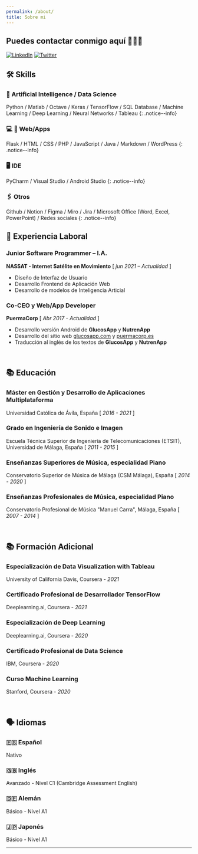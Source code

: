 ```yaml
---
permalink: /about/
title: Sobre mi
---
```

## Puedes contactar conmigo aquí 👩🏻‍💻

[![LinkedIn](https://img.shields.io/badge/-LinkedIn-1E88E5?style=for-the-badge&logo=linkedin&logoColor=FFFFFF)](linkedin.com/in/anapuermaruiz)
[![Twitter](https://img.shields.io/badge/-Twitter-1E88E5?style=for-the-badge&logo=twitter&logoColor=FFFFFF)](twitter.com/apuermaruiz)


## 🛠 Skills

### 🤖 Artificial Intelligence / Data Science

Python / Matlab / Octave / Keras / TensorFlow / SQL Database / Machine Learning / Deep Learning / Neural Networks / Tableau {: .notice--info}

### 💻 📱 Web/Apps

Flask / HTML / CSS / PHP / JavaScript / Java / Markdown / WordPress {: .notice--info}

### 🖥️  IDE
PyCharm / Visual Studio / Android Studio {: .notice--info}

### 🖇️ Otros

Github / Notion / Figma / Miro / Jira / Microsoft Office (Word, Excel, PowerPoint) / Redes sociales  {: .notice--info}

## 💼 Experiencia Laboral

### Junior Software Programmer – I.A.
**NASSAT - Internet Satélite en Movimiento** [ *jun 2021 – Actualidad* ]
- Diseño de Interfaz de Usuario
- Desarrollo Frontend de Aplicación Web
- Desarrollo de modelos de Inteligencia Articial

### Co-CEO y Web/App Developer
**PuermaCorp** [ *Abr 2017 - Actualidad* ]

- Desarrollo versión Android de **GlucosApp** y **NutrenApp**
- Desarrollo del sitio web [glucosapp.com](http://www.glucosapp.com/) y [puermacorp.es](http://www.puermacorp.es/)
- Traducción al inglés de los textos de **GlucosApp** y **NutrenApp**

<br/>

## 📚 Educación

### Máster en Gestión y Desarrollo de Aplicaciones Multiplataforma

Universidad Católica de Ávila, España  [ *2016 - 2021* ]

### Grado en Ingeniería de Sonido e Imagen

Escuela Técnica Superior de Ingeniería de Telecomunicaciones (ETSIT), Universidad de Málaga, España  [ *2011 - 2015* ]

### Enseñanzas Superiores de Música, especialidad Piano

Conservatorio Superior de Música de Málaga (CSM Málaga), España  [ *2014 - 2020* ]

### Enseñanzas Profesionales de Música, especialidad Piano

Conservatorio Profesional de Música "Manuel Carra", Málaga, España  [ *2007 - 2014* ]

</br>

## 📚 Formación Adicional

### Especialización de Data Visualization with Tableau

University of California Davis, Coursera - *2021*

### Certificado Profesional de Desarrollador TensorFlow

Deeplearning.ai, Coursera - *2021*

### Especialización de Deep Learning

Deeplearning.ai, Coursera - *2020*

### Certificado Profesional de Data Science

IBM, Coursera - *2020*

### Curso Machine Learning

Stanford, Coursera - *2020*

<br/>

## 🗣️ Idiomas

### 🇪🇸 **Español**

Nativo

### 🇬🇧 Inglés

Avanzado - Nivel C1 (Cambridge Assessment English)

### 🇩🇪 Alemán

Básico - Nivel A1

### 🇯🇵 Japonés

Básico - Nivel A1

---
